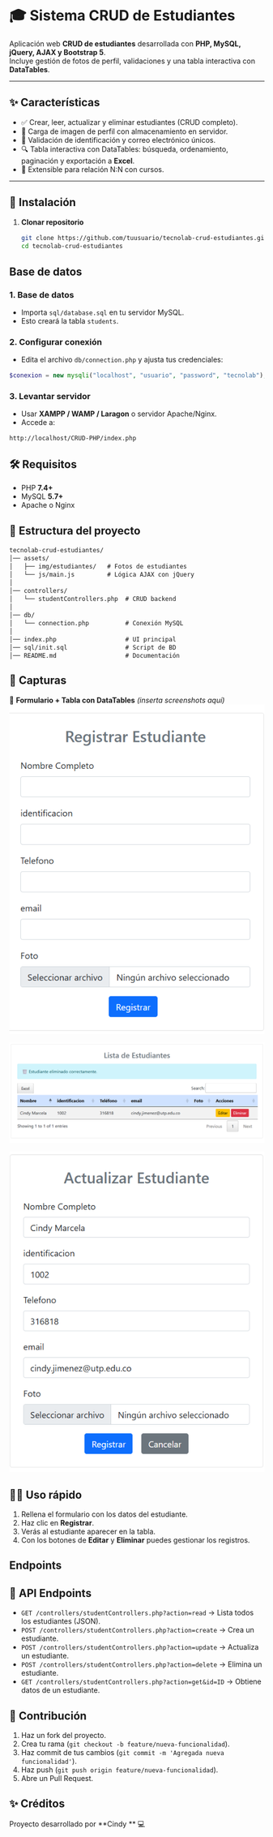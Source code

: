 ﻿# 🎓 Sistema CRUD de Estudiantes

Aplicación web **CRUD de estudiantes** desarrollada con **PHP, MySQL, jQuery, AJAX y Bootstrap 5**.  
Incluye gestión de fotos de perfil, validaciones y una tabla interactiva con **DataTables**.

---

## ✨ Características
- ✅ Crear, leer, actualizar y eliminar estudiantes (CRUD completo).  
- 📸 Carga de imagen de perfil con almacenamiento en servidor.  
- 🔐 Validación de identificación y correo electrónico únicos.  
- 🔍 Tabla interactiva con DataTables: búsqueda, ordenamiento, paginación y exportación a **Excel**.  
- 🔗 Extensible para relación N:N con cursos.  

---

## 🚀 Instalación

1. **Clonar repositorio**
   ```bash
   git clone https://github.com/tuusuario/tecnolab-crud-estudiantes.git
   cd tecnolab-crud-estudiantes

## Base de datos

### 1. **Base de datos**
* Importa `sql/database.sql` en tu servidor MySQL.
* Esto creará la tabla `students`.

### 2. **Configurar conexión**
* Edita el archivo `db/connection.php` y ajusta tus credenciales:

```php
$conexion = new mysqli("localhost", "usuario", "password", "tecnolab");
```

### 3. **Levantar servidor**
* Usar **XAMPP / WAMP / Laragon** o servidor Apache/Nginx.
* Accede a:

```
http://localhost/CRUD-PHP/index.php
```

## 🛠️ Requisitos
* PHP **7.4+**
* MySQL **5.7+**
* Apache o Nginx

## 📂 Estructura del proyecto

```
tecnolab-crud-estudiantes/
│── assets/
│   ├── img/estudiantes/   # Fotos de estudiantes
│   └── js/main.js         # Lógica AJAX con jQuery
│
│── controllers/
│   └── studentControllers.php  # CRUD backend
│
│── db/
│   └── connection.php          # Conexión MySQL
│
│── index.php                   # UI principal
│── sql/init.sql                # Script de BD
│── README.md                   # Documentación
```

## 📸 Capturas
🔹 **Formulario + Tabla con DataTables** *(inserta screenshots aquí)*
![Formulario de registro](image.png)

![Tabla](image-1.png)

![Actualizar datos](image-2.png)

## 👩‍💻 Uso rápido
1. Rellena el formulario con los datos del estudiante.
2. Haz clic en **Registrar**.
3. Verás al estudiante aparecer en la tabla.
4. Con los botones de **Editar** y **Eliminar** puedes gestionar los registros.

## Endpoints
## 🔧 API Endpoints
- `GET /controllers/studentControllers.php?action=read` → Lista todos los estudiantes (JSON).
- `POST /controllers/studentControllers.php?action=create` → Crea un estudiante.
- `POST /controllers/studentControllers.php?action=update` → Actualiza un estudiante.
- `POST /controllers/studentControllers.php?action=delete` → Elimina un estudiante.
- `GET /controllers/studentControllers.php?action=get&id=ID` → Obtiene datos de un estudiante.

## 🙌 Contribución
1. Haz un fork del proyecto.
2. Crea tu rama (`git checkout -b feature/nueva-funcionalidad`).
3. Haz commit de tus cambios (`git commit -m 'Agregada nueva funcionalidad'`).
4. Haz push (`git push origin feature/nueva-funcionalidad`).
5. Abre un Pull Request.

## ✨ Créditos
Proyecto desarrollado por **Cindy ** 💻